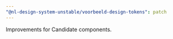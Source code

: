 ```yaml
---
"@nl-design-system-unstable/voorbeeld-design-tokens": patch
---
```


Improvements for Candidate components.
